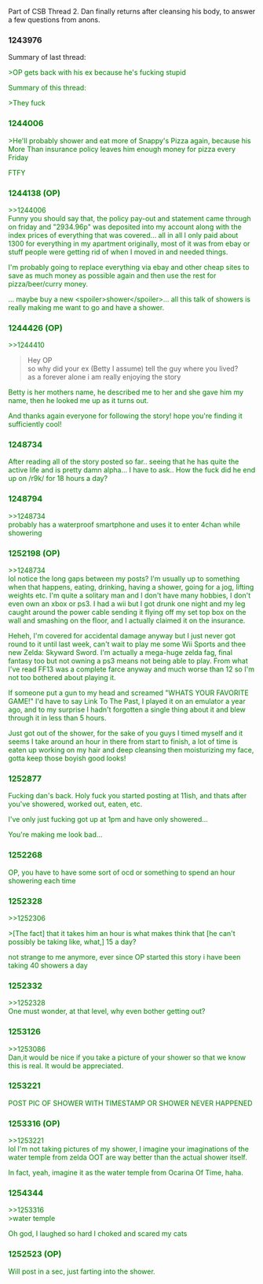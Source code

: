 Part of CSB Thread 2. Dan finally returns after cleansing his body, to answer a few questions from anons.

### 1243976

Summary of last thread:

<font color="green">\>OP gets back with his ex because he's fucking stupid</green>

Summary of this thread:

\>They fuck

### 1244006

\>He'll probably shower and eat more of Snappy's Pizza again, because his More Than insurance policy leaves him enough money for pizza every Friday

FTFY

### 1244138 (OP)

\>\>1244006  
Funny you should say that, the policy pay-out and statement came through on friday and "2934.96p" was deposited into my account along with the index prices of everything that was covered... all in all I only paid about 1300 for everything in my apartment originally, most of it was from ebay or stuff people were getting rid of when I moved in and needed things.

I'm probably going to replace everything via ebay and other cheap sites to save as much money as possible again and then use the rest for pizza/beer/curry money.

... maybe buy a new \<spoiler\>shower\</spoiler\>... all this talk of showers is really making me want to go and have a shower. 

### 1244426 (OP)

\>\>1244410  
> Hey OP  
> so why did your ex (Betty I assume) tell the guy where you lived?  
> as a forever alone i am really enjoying the story  
    
Betty is her mothers name, he described me to her and she gave him my name, then he looked me up as it turns out.

And thanks again everyone for following the story! hope you're finding it sufficiently cool!

### 1248734

After reading all of the story posted so far.. seeing that he has quite the active life and is pretty damn alpha... I have to ask.. How the fuck did he end up on /r9k/ for 18 hours a day?

### 1248794

\>\>1248734  
probably has a waterproof smartphone and uses it to enter 4chan while showering

### 1252198 (OP)

\>\>1248734  
lol notice the long gaps between my posts? I'm usually up to something when that happens, eating, drinking, having a shower, going for a jog, lifting weights etc. I'm quite a solitary man and I don't have many hobbies, I don't even own an xbox or ps3. I had a wii but I got drunk one night and my leg caught around the power cable sending it flying off my set top box on the wall and smashing on the floor, and I actually claimed it on the insurance.

Heheh, I'm covered for accidental damage anyway but I just never got round to it until last week, can't wait to play me some Wii Sports and thee new Zelda: Skyward Sword. I'm actually a mega-huge zelda fag, final fantasy too but not owning a ps3 means not being able to play. From what I've read FF13 was a complete farce anyway and much worse than 12 so I'm not too bothered about playing it. 

If someone put a gun to my head and screamed "WHATS YOUR FAVORITE GAME!" I'd have to say Link To The Past, I played it on an emulator a year ago, and to my surprise I hadn't forgotten a single thing about it and blew through it in less than 5 hours.

Just got out of the shower, for the sake of you guys I timed myself and it seems I take around an hour in there from start to finish, a lot of time is eaten up working on my hair and deep cleansing then moisturizing my face, gotta keep those boyish good looks!

### 1252877

Fucking dan's back. Holy fuck you started posting at 11ish, and thats after you've showered, worked out, eaten, etc. 

I've only just fucking got up at 1pm and have only showered...

You're making me look bad...

### 1252268

OP, you have to have some sort of ocd or something to spend an hour showering each time

### 1252328

\>\>1252306  

\>[The fact] that it takes him an hour is what makes think that [he can't possibly be taking like, what,] 15 a day?

not strange to me anymore, ever since OP started this story i have been taking 40 showers a day

### 1252332

\>\>1252328  
One must wonder, at that level, why even bother getting out?

### 1253126

\>\>1253086  
Dan,it would be nice if you take a picture of your shower so that we know this is real.
It would be appreciated.

### 1253221

POST PIC OF SHOWER WITH TIMESTAMP OR SHOWER NEVER HAPPENED

### 1253316 (OP)

\>\>1253221  
lol I'm not taking pictures of my shower, I imagine your imaginations of the water temple from zelda OOT are way better than the actual shower itself.

In fact, yeah, imagine it as the water temple from Ocarina Of Time, haha.

### 1254344

\>\>1253316  
\>water temple

Oh god, I laughed so hard I choked and scared my cats

### 1252523 (OP)

Will post in a sec, just farting into the shower.